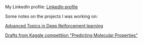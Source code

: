 ### 
My LinkedIn profile: [LinkedIn profile](https://www.linkedin.com/in/anna-mazur-24291794/)

Some notes on the projects I was working on: 

[Advanced Topics in Deep Reiforcement learning](https://github.com/AnnaNikitaRL/EVA)

[Drafts from Kaggle competition "Predicting Molecular Properties"](https://github.com/AnnaNikitaML/GraphConvolutionalNetwork)
<!--
**amfolity/amfolity** is a ✨ _special_ ✨ repository because its `README.md` (this file) appears on your GitHub profile.

Here are some ideas to get you started:

- 🔭 I’m currently working on ...
- 🌱 I’m currently learning ...
- 👯 I’m looking to collaborate on ...
- 🤔 I’m looking for help with ...
- 💬 Ask me about ...
- 📫 How to reach me: ...
- 😄 Pronouns: ...
- ⚡ Fun fact: ...
-->
